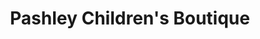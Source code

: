 ---
title: "Pashley Children's Boutique"
url: /cold-spring-harbor/pashley-childrens-boutique/
shop: clothes
---